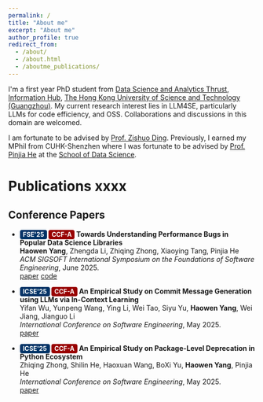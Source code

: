 ```yaml
---
permalink: /
title: "About me"
excerpt: "About me"
author_profile: true
redirect_from: 
  - /about/
  - /about.html
  - /aboutme_publications/
---
```


I'm a first year PhD student from [Data Science and Analytics Thrust](https://dsa.hkust-gz.edu.cn/), [Information Hub](https://www.hkust-gz.edu.cn/academics/hubs-and-thrust-areas/information-hub/), [The Hong Kong University of Science and Technology (Guangzhou)](https://www.hkust-gz.edu.cn/).
My current research interest lies in LLM4SE, particularly LLMs for code efficiency, and OSS. 
Collaborations and discussions in this domain are welcomed.

I am fortunate to be advised by [Prof. Zishuo Ding](https://personal.hkust-gz.edu.cn/ding/). 
Previously, I earned my MPhil from CUHK-Shenzhen where I was fortunate to be advised by [Prof. Pinjia He](https://pinjiahe.github.io/) at the [School of Data Science](https://cs.pku.edu.cn/).



# Publications xxxx

## Conference Papers


- **<span style="background-color:#003366; color:white; padding:2px 6px; border-radius:4px; font-size:0.9em;">FSE'25</span>
<span style="background-color:#990000; color:white; padding:2px 6px; border-radius:4px; font-size:0.9em;">CCF-A</span> Towards Understanding Performance Bugs in Popular Data Science Libraries**  
  **Haowen Yang**, Zhengda Li, Zhiqing Zhong, Xiaoying Tang, Pinjia He  
  *ACM SIGSOFT International Symposium on the Foundations of Software Engineering*, June 2025.  
  [paper](#) [code](#)

- **<span style="background-color:#003366; color:white; padding:2px 6px; border-radius:4px; font-size:0.9em;">ICSE'25</span>
<span style="background-color:#990000; color:white; padding:2px 6px; border-radius:4px; font-size:0.9em;">CCF-A</span>
  An Empirical Study on Commit Message Generation using LLMs via In-Context Learning**  
  Yifan Wu, Yunpeng Wang, Ying Li, Wei Tao, Siyu Yu, **Haowen Yang**, Wei Jiang, Jianguo Li  
  *International Conference on Software Engineering*, May 2025.  
  [paper](https://arxiv.org/abs/2502.18904)

- **<span style="background-color:#003366; color:white; padding:2px 6px; border-radius:4px; font-size:0.9em;">ICSE'25</span>
<span style="background-color:#990000; color:white; padding:2px 6px; border-radius:4px; font-size:0.9em;">CCF-A</span>
  An Empirical Study on Package-Level Deprecation in Python Ecosystem**  
  Zhiqing Zhong, Shilin He, Haoxuan Wang, BoXi Yu, **Haowen Yang**, Pinjia He  
  *International Conference on Software Engineering*, May 2025.  
  [paper](https://arxiv.org/abs/2408.10327)


